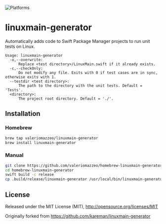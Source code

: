 ![Platforms](https://img.shields.io/badge/platforms-macOS%20%7C%20Linux-lightgrey.svg)

# linuxmain-generator

Automatically adds code to Swift Package Manager projects to run unit tests on Linux.

```text
Usage: linuxmain-generator
  -o,--overwrite:
      Replace <test directory>/LinuxMain.swift if it already exists.
  -c,--checkOnly:
      Do not modify any file. Exits with 0 if test cases are in sync, otherwise exits with 1.
  --testdir <test directory>:
      The path to the directory with the unit tests. Default = 'Tests'.
  <directory>:
      The project root directory. Default = './'.
```

## Installation

### Homebrew

```bash
brew tap valeriomazzeo/linuxmain-generator
brew install linuxmain-generator
```

### Manual

```bash
git clone https://github.com/valeriomazzeo/homebrew-linuxmain-generator
cd homebrew-linuxmain-generator
swift build -c release
cp .build/release/linuxmain-generator /usr/local/bin/linuxmain-generator
```

## License

Released under the MIT License (MIT), http://opensource.org/licenses/MIT

Originally forked from https://github.com/kareman/linuxmain-generator
